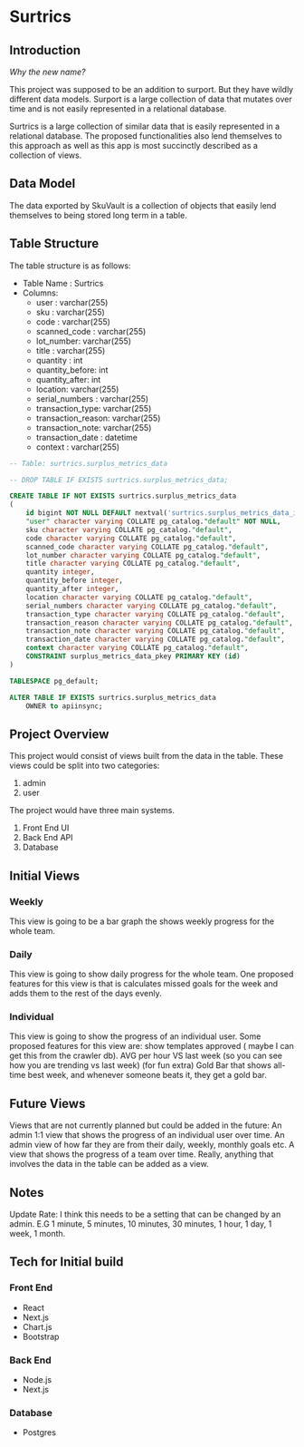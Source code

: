 # Surtrics

## Introduction
*Why the new name?*

This project was supposed to be an addition to surport. But they have wildly different data models.
Surport is a large collection of data that mutates over time and is not easily represented in a relational database.

Surtrics is a large collection of similar data that is easily represented in a relational database. The proposed
functionalities also lend themselves to this approach as well as this app is most succinctly described as a collection
of views.

## Data Model
The data exported by SkuVault is a collection of objects that easily lend themselves to being
stored long term in a table.

## Table Structure
The table structure is as follows:

* Table Name : Surtrics
* Columns:
    * user : varchar(255)
    * sku : varchar(255)
    * code : varchar(255)
    * scanned_code : varchar(255)
    * lot_number: varchar(255)
    * title : varchar(255)
    * quantity : int
    * quantity_before: int
    * quantity_after: int
    * location: varchar(255)
    * serial_numbers : varchar(255)
    * transaction_type: varchar(255)
    * transaction_reason: varchar(255)
    * transaction_note: varchar(255)
    * transaction_date : datetime
    * context : varchar(255)

```sql
-- Table: surtrics.surplus_metrics_data

-- DROP TABLE IF EXISTS surtrics.surplus_metrics_data;

CREATE TABLE IF NOT EXISTS surtrics.surplus_metrics_data
(
    id bigint NOT NULL DEFAULT nextval('surtrics.surplus_metrics_data_id_seq'::regclass),
    "user" character varying COLLATE pg_catalog."default" NOT NULL,
    sku character varying COLLATE pg_catalog."default",
    code character varying COLLATE pg_catalog."default",
    scanned_code character varying COLLATE pg_catalog."default",
    lot_number character varying COLLATE pg_catalog."default",
    title character varying COLLATE pg_catalog."default",
    quantity integer,
    quantity_before integer,
    quantity_after integer,
    location character varying COLLATE pg_catalog."default",
    serial_numbers character varying COLLATE pg_catalog."default",
    transaction_type character varying COLLATE pg_catalog."default",
    transaction_reason character varying COLLATE pg_catalog."default",
    transaction_note character varying COLLATE pg_catalog."default",
    transaction_date character varying COLLATE pg_catalog."default",
    context character varying COLLATE pg_catalog."default",
    CONSTRAINT surplus_metrics_data_pkey PRIMARY KEY (id)
)

TABLESPACE pg_default;

ALTER TABLE IF EXISTS surtrics.surplus_metrics_data
    OWNER to apiinsync;
```

## Project Overview
This project would consist of views built from the data in the table.
These views could be split into two categories:
1) admin
2) user

The project would have three main systems.

1) Front End UI
2) Back End API
3) Database

## Initial Views
###  Weekly
This view is going to be a bar graph the shows weekly progress for the whole team.

### Daily
This view is going to show daily progress for the whole team.
One proposed features for this view is that is calculates missed goals for the week
and adds them to the rest of the days evenly.

### Individual
This view is going to show the progress of an individual user.
Some proposed features for this view are:
show templates approved ( maybe I can get this from the crawler db).
AVG per hour
VS last week (so you can see how you are trending vs last week)
(for fun extra) Gold Bar that shows all-time best week, and whenever someone beats it, they get a gold bar.

## Future Views
Views that are not currently planned but could be added in the future:
An admin 1:1 view that shows the progress of an individual user over time.
An admin view of how far they are from their daily, weekly, monthly goals etc.
A view that shows the progress of a team over time.
Really, anything that involves the data in the table can be added as a view.

## Notes
Update Rate:
I think this needs to be a setting that can be changed by an admin.
E.G 1 minute, 5 minutes, 10 minutes, 30 minutes, 1 hour, 1 day, 1 week, 1 month.


## Tech for Initial build
### Front End
* React
* Next.js
* Chart.js
* Bootstrap

### Back End
* Node.js
* Next.js

### Database
* Postgres


